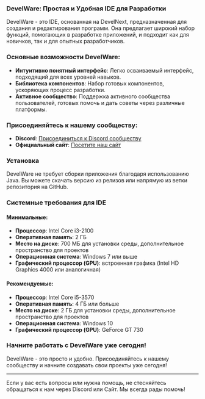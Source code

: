 ### DevelWare: Простая и Удобная IDE для Разработки

DevelWare - это IDE, основанная на DevelNext, предназначенная для создания и редактирования программ. Она предлагает широкий набор функций, помогающих в разработке приложений, и подходит как для новичков, так и для опытных разработчиков.

### Основные возможности DevelWare:
- **Интуитивно понятный интерфейс**: Легко осваиваемый интерфейс, подходящий для всех уровней навыков.
- **Библиотека компонентов**: Набор готовых компонентов, ускоряющих процесс разработки.
- **Активное сообщество**: Поддержка активного сообщества пользователей, готовых помочь и дать советы через различные платформы.

### Присоединяйтесь к нашему сообществу:
- **Discord**: [Присоединиться к Discord сообществу](https://discord.gg/2ECUpEfTrd)
- **Официальный сайт**: [Посетите наш сайт](https://sites.x10.mx/index.html)

### Установка
DevelWare не требует сборки приложения благодаря использованию Java. Вы можете скачать версию из релизов или напрямую из ветки репозитория на GitHub.

### Системные требования для IDE

#### Минимальные:
- **Процессор**: Intel Core i3-2100
- **Оперативная память**: 2 ГБ
- **Место на диске**: 700 МБ для установки среды, дополнительное пространство для проектов
- **Операционная система**: Windows 7 или выше
- **Графический процессор (GPU)**: встроенная графика (Intel HD Graphics 4000 или аналогичная)

#### Рекомендуемые:
- **Процессор**: Intel Core i5-3570
- **Оперативная память**: 4 ГБ или больше
- **Место на диске**: 2 ГБ для установки среды, дополнительное пространство для проектов
- **Операционная система**: Windows 10
- **Графический процессор (GPU)**: GeForce GT 730

### Начните работать с DevelWare уже сегодня!
DevelWare - это просто и удобно. Присоединяйтесь к нашему сообществу и начните создавать свои проекты уже сегодня!

---

Если у вас есть вопросы или нужна помощь, не стесняйтесь обращаться к нам через Discord или Сайт. Мы всегда рады помочь!

